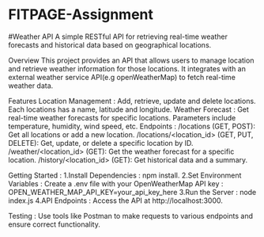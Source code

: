 # FITPAGE-Assignment
#Weather API
A simple RESTful API for retrieving real-time weather forecasts and historical data based on geographical locations.

Overview
This project provides an API that allows users to manage location and retrieve weather information for those locations. It integrates with an external weather service
API(e.g openWeatherMap) to fetch real-time weather data.

Features
 Location Management :
   Add, retrieve, update and delete locations.
   Each locations has a name, latitude and longitude.
 Weather Forecast :
   Get real-time weather forecasts for specific locations.
   Parameters include temperature, humidity, wind speed, etc.
 Endpoints :
   /locations (GET, POST): Get all locations or add a new location.
   /locations/<location_id> (GET, PUT, DELETE): Get, update, or delete a specific location by ID.
   /weather/<location_id> (GET): Get the weather forecast for a specific location.
   /history/<location_id> (GET): Get historical data and a summary.

 Getting Started :
  1.Install Dependencies :
       npm install.
  2.Set Environment Variables :
       Create a .env file with your OpenWeatherMap API key :
          OPEN_WEATHER_MAP_API_KEY=your_api_key_here
  3.Run the Server :
       node index.js
  4.API Endpoints :
       Access the API at http://localhost:3000.

 Testing :
   Use tools like Postman to make requests to various endpoints and ensure correct functionality.
